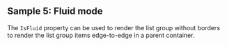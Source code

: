 ## Sample 5: Fluid mode

The `IsFluid` property can be used to render the list group without borders to render the list group items edge-to-edge in a parent container.